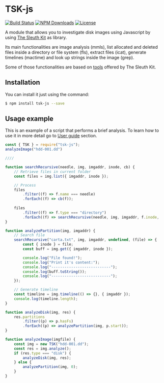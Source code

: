 TSK-js
=======================
[![Build Status](https://travis-ci.org/Img-Spy/tsk-js.svg?branch=master)](https://travis-ci.org/Img-Spy/tsk-js)
[![NPM Downloads](https://img.shields.io/npm/dt/tsk-js.svg)](https://www.npmjs.com/package/tsk-js)
[![License](https://img.shields.io/github/license/Img-Spy/tsk-js.svg)](https://github.com/Img-Spy/tsk-js/blob/master/LICENSE)

A module that allows you to investigate disk images using Javascript by using
[The Sleuth Kit](https://www.sleuthkit.org/sleuthkit/)
as library.

Its main functionalities are image analysis (mmls), list allocated and deleted
files inside a directory or file system (fls), extract files (icat), generate
timelines (mactime) and look up strings inside the image (grep).

Some of those functionalities are based on
[tools](https://wiki.sleuthkit.org/index.php?title=TSK_Tool_Overview)
offered by The Sleuth Kit.

## Installation

You can install it just using the command:

```bash
$ npm install tsk-js --save
```

## Usage example

This is an example of a script that performs a brief analysis. To learn how to 
use it in more detail go to [User guide](./static/guide.md) section.

[//]: # (TODO: Provide the image to execute this example)

```javascript
const { TSK } = require("tsk-js");
analyzeImage("hdd-001.dd")

////

function searchRecursive(needle, img, imgaddr, inode, cb) {
    // Retrieve files in current folder
    const files = img.list({ imgaddr, inode });

    // Process 
    files
        .filter((f) => f.name === needle)
        .forEach((f) => cb(f));
 
    files
        .filter((f) => f.type === "directory")
        .forEach((f) => searchRecursive(needle, img, imgaddr, f.inode, cb));
}

function analyzePartition(img, imgaddr) {
    // Search file
    searchRecursive("carta.txt", img, imgaddr, undefined, (file) => {
        const { inode } = file;
        const buff = img.get({ imgaddr, inode });

        console.log("File found!");
        console.log("Print it's content:");
        console.log("---------------------------");
        console.log(buff.toString());
        console.log("---------------------------");
    });

    // Generate timeline
    const timeline = img.timeline(() => {}, { imgaddr });
    console.log(timeline.length);
}

function analyzeDisk(img, res) {
    res.partitions
        .filter((p) => p.hasFs)
        .forEach((p) => analyzePartition(img, p.start));
}

function analyzeImage(imgfile) {
    const img = new TSK("hdd-001.dd");
    const res = img.analyze();
    if (res.type === "disk") {
        analyzeDisk(img, res);
    } else {
        analyzePartition(img, 0);
    }
}
```
